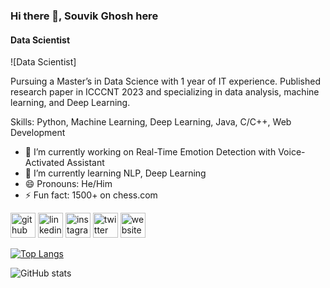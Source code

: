 ### Hi there 👋, Souvik Ghosh here
#### Data Scientist
![Data Scientist]

Pursuing a Master’s in Data Science with 1 year of IT experience. Published research paper in ICCCNT 2023 and
specializing in data analysis, machine learning, and Deep Learning.

Skills: Python, Machine Learning, Deep Learning, Java, C/C++, Web Development

- 🔭 I’m currently working on Real-Time Emotion Detection with Voice-Activated Assistant 
- 🌱 I’m currently learning NLP, Deep Learning 
- 😄 Pronouns: He/Him 
- ⚡ Fun fact: 1500+ on chess.com 


[<img src='https://cdn.jsdelivr.net/npm/simple-icons@3.0.1/icons/github.svg' alt='github' height='40'>](https://github.com/souvikghosh2000)  [<img src='https://cdn.jsdelivr.net/npm/simple-icons@3.0.1/icons/linkedin.svg' alt='linkedin' height='40'>](https://www.linkedin.com/in/https://www.linkedin.com/in/souvik-ghosh-779a94160//)  [<img src='https://cdn.jsdelivr.net/npm/simple-icons@3.0.1/icons/instagram.svg' alt='instagram' height='40'>](https://www.instagram.com/souvik_gossh/)  [<img src='https://cdn.jsdelivr.net/npm/simple-icons@3.0.1/icons/twitter.svg' alt='twitter' height='40'>](https://twitter.com/ghsouvik2000)  [<img src='https://cdn.jsdelivr.net/npm/simple-icons@3.0.1/icons/icloud.svg' alt='website' height='40'>](https://souvikghosh2000.github.io/Portfolio_Souvik/)  

[![Top Langs](https://github-readme-stats.vercel.app/api/top-langs/?username=souvikghosh2000)](https://github.com/anuraghazra/github-readme-stats)

![GitHub stats](https://github-readme-stats.vercel.app/api?username=souvikghosh2000&show_icons=true)  

